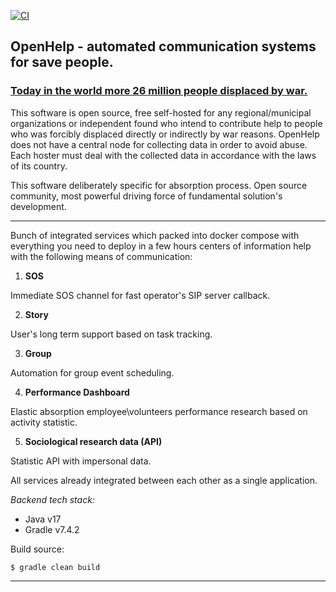 [![CI](https://github.com/PavelRavvich/open-help/actions/workflows/gradle.yml/badge.svg?branch=prod)](https://github.com/PavelRavvich/open-help/actions/workflows/gradle.yml)

## OpenHelp - automated communication systems for save people.
### <ins>[Today in the world more 26 million people displaced by war. ](https://www.google.com/search?q=how+many+refugees+in+the+world&sxsrf=APq-WBvFoaaa-ghsvkeyLSyq4GSKnKuhjw%3A1650223456466&ei=YGlcYqOPHMOb-AbPk4moDQ&oq=how+many+refugees&gs_lcp=Cgdnd3Mtd2l6EAMYADIFCAAQywEyBQgAEMsBMgUIABDLATIFCAAQywEyBQgAEMsBMgUIABDLATIFCAAQywEyBQgAEMsBMgUIABDLATIFCAAQywE6DgguEIAEEMcBENEDENQCOgsILhCABBDHARDRAzoFCC4QgAQ6BQgAEIAEOgcIIxCxAhAnOgQIABBDOgQIABAKOgQILhAKOgoILhDHARCjAhAKOgYILhAKECo6CQgAEIAEEAoQAToHCAAQgAQQCjoFCC4QywE6BAgjECc6CwguEIAEEMcBEKMCOggIABCABBDJAzoICC4QgAQQ1AI6CAguENQCEMsBSgQIQRgBSgQIRhgAUJIOWOd-YK6RAWgGcAB4AIABswOIAedAkgEGMy0xOC40mAEAoAEBwAEB&sclient=gws-wiz)


This software is open source, free self-hosted for any regional/municipal organizations or independent found who intend to contribute help to people who was forcibly displaced directly or indirectly by war reasons. OpenHelp does not have a central node for collecting data in order to avoid abuse. Each hoster must deal with the collected data in accordance with the laws of its country.

This software deliberately specific for absorption process. Open source community, most powerful driving force of fundamental solution's development.

---

Bunch of integrated services which packed into docker compose with everything you need to deploy in a few hours
centers of information help with the following means of communication:



1. **SOS**

Immediate SOS channel for fast operator's SIP server callback.

2. **Story** 

User's long term support based on task tracking. 

3. **Group**
 
Automation for group event scheduling. 

4. **Performance Dashboard**

Elastic absorption employee\volunteers performance research based on activity statistic.

5. **Sociological research data (API)** 

Statistic API with impersonal data. 


All services already integrated between each other as a single application.


_Backend tech stack:_
- Java v17
- Gradle v7.4.2 

Build source: 

`$ gradle clean build`

---